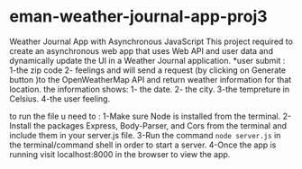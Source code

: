# eman-weather-journal-app-proj3
Weather Journal App with Asynchronous JavaScript
This project required  to create an asynchronous web app that uses Web API and user data 
and dynamically update the UI in a Weather Journal application.
*user submit :
1-the zip code
2- feelings 
and will send a request  (by clicking on Generate button )to the OpenWeatherMap API and return weather information for that location.
the information shows: 
  1- the date.
  2- the city.
  3-the tempreture in Celsius.
  4-the user feeling.
  
to run the file u need to :
1-Make sure Node is installed from the terminal.
2-Install the packages Express, Body-Parser, and Cors from the terminal and  include them in your server.js file.
3-Run the command `node server.js` in the terminal/command shell in order to start a server.
4-Once the app is running visit localhost:8000 in the browser to view the app.
